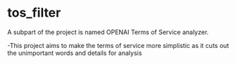 ﻿# tos_filter
A subpart of the project is named OPENAI Terms of Service analyzer. 

-This project aims to make the terms of service more simplistic as it cuts out the unimportant words and details for analysis
